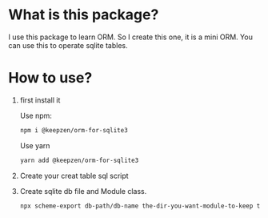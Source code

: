 # What is this package?

I use this package to learn ORM. So I create this one, it is a mini ORM.
You can use this to operate sqlite tables.

# How to use?
1. first install it
  
   Use npm:
  
   ```sh
   npm i @keepzen/orm-for-sqlite3
   ```

   Use yarn
   ```sh
   yarn add @keepzen/orm-for-sqlite3
   ```
2. Create your creat table sql script
3. Create sqlite db file and Module class.
   ```sh
   npx scheme-export db-path/db-name the-dir-you-want-module-to-keep the-sql-script-path
   ```
